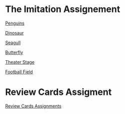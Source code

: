 

<h1>The Imitation Assignement</h1>
<p><a href="Basic Web Design/The Imitation Assignment.html" target="_self">Penguins</a></p>
<p><a href="Basic Web Design/Dinosaur.html" target="_self">Dinosaur</a></p>
<p><a href="Basic Web Design/Seagull.html" target="_self">Seagull</a></p>
<p><a href="Basic Web Design/Butterfly.html" target="_self">Butterfly</a></p>
<p><a href="Basic Web Design/Theater stage.html" target="_self">Theater Stage</a></p>
<p><a href="Basic Web Design/Football Field.html" target="_self">Football Field</a></p>


<h1> Review Cards Assigment</h1>
<p> <a href="Basic Web Design/Review Cards Assignment.html" target="_self">Review Cards Assignments</a></p>

